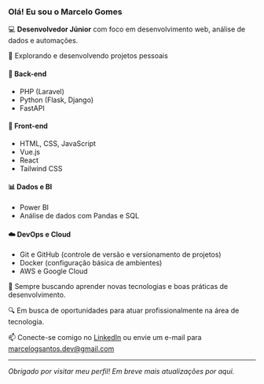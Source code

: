 ### Olá! Eu sou o Marcelo Gomes

💻 **Desenvolvedor Júnior** com foco em desenvolvimento web, análise de dados e automações.

🚀 Explorando e desenvolvendo projetos pessoais

#### 🧱 Back-end
- PHP (Laravel)
- Python (Flask, Django)
- FastAPI

#### 🎨 Front-end
- HTML, CSS, JavaScript
- Vue.js 
- React 
- Tailwind CSS 

#### 📊 Dados e BI
- Power BI
- Análise de dados com Pandas e SQL

#### ☁️ DevOps e Cloud
- Git e GitHub (controle de versão e versionamento de projetos)
- Docker (configuração básica de ambientes)
- AWS e Google Cloud 

🌱 Sempre buscando aprender novas tecnologias e boas práticas de desenvolvimento.

🔍 Em busca de oportunidades para atuar profissionalmente na área de tecnologia.

📫 Conecte-se comigo no [LinkedIn](https://www.linkedin.com/in/marcelo-gomes-santos/) ou envie um e-mail para marcelogsantos.dev@gmail.com

---

_Obrigado por visitar meu perfil! Em breve mais atualizações por aqui._


<!--
**celingomess/celingomess** is a ✨ _special_ ✨ repository because its `README.md` (this file) appears on your GitHub profile.

Here are some ideas to get you started:

- 🔭 I’m currently working on ...
- 🌱 I’m currently learning ...
- 👯 I’m looking to collaborate on ...
- 🤔 I’m looking for help with ...
- 💬 Ask me about ...
- 📫 How to reach me: ...
- 😄 Pronouns: ...
- ⚡ Fun fact: ...
-->
